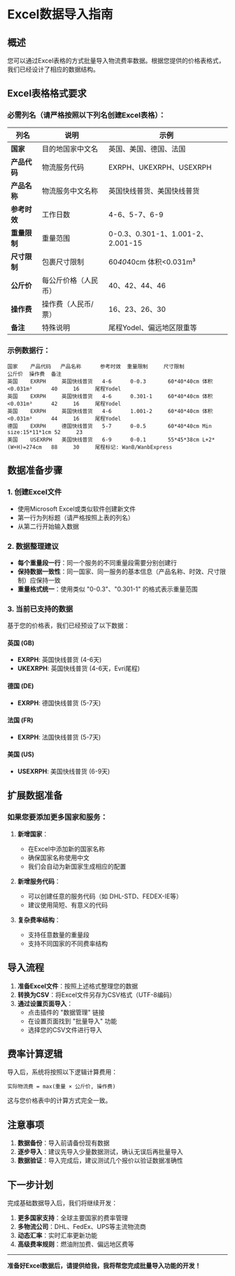 # Excel数据导入指南

## 概述

您可以通过Excel表格的方式批量导入物流费率数据。根据您提供的价格表格式，我们已经设计了相应的数据结构。

## Excel表格格式要求

### 必需列名（请严格按照以下列名创建Excel表格）：

| 列名 | 说明 | 示例 |
|------|------|------|
| **国家** | 目的地国家中文名 | 英国、美国、德国、法国 |
| **产品代码** | 物流服务代码 | EXRPH、UKEXRPH、USEXRPH |
| **产品名称** | 物流服务中文名称 | 英国快线普货、美国快线普货 |
| **参考时效** | 工作日数 | 4-6、5-7、6-9 |
| **重量限制** | 重量范围 | 0-0.3、0.301-1、1.001-2、2.001-15 |
| **尺寸限制** | 包裹尺寸限制 | 60*40*40cm 体积<0.031m³ |
| **公斤价** | 每公斤价格（人民币） | 40、42、44、46 |
| **操作费** | 操作费（人民币/票） | 16、23、26、30 |
| **备注** | 特殊说明 | 尾程Yodel、偏远地区限重等 |

### 示例数据行：

```
国家    产品代码   产品名称      参考时效  重量限制     尺寸限制                     公斤价  操作费  备注
英国    EXRPH     英国快线普货   4-6      0-0.3       60*40*40cm 体积<0.031m³      40     16     尾程Yodel
英国    EXRPH     英国快线普货   4-6      0.301-1     60*40*40cm 体积<0.031m³      42     16     尾程Yodel
英国    EXRPH     英国快线普货   4-6      1.001-2     60*40*40cm 体积<0.031m³      44     16     尾程Yodel
德国    EXRPH     德国快线普货   5-7      0-0.5       60*40*40cm Min size:15*11*1cm 52     23     
美国    USEXRPH   美国快线普货   6-9      0-0.1       55*45*38cm L+2*(W+H)=274cm   88     30     尾程标记: WanB/WanbExpress
```

## 数据准备步骤

### 1. 创建Excel文件
- 使用Microsoft Excel或类似软件创建新文件
- 第一行为列标题（请严格按照上表的列名）
- 从第二行开始输入数据

### 2. 数据整理建议
- **每个重量段一行**：同一个服务的不同重量段需要分别创建行
- **保持数据一致性**：同一国家、同一服务的基本信息（产品名称、时效、尺寸限制）应保持一致
- **重量格式统一**：使用类似 "0-0.3"、"0.301-1" 的格式表示重量范围

### 3. 当前已支持的数据
基于您的价格表，我们已经预设了以下数据：

#### 英国 (GB)
- **EXRPH**: 英国快线普货 (4-6天)
- **UKEXRPH**: 英国快线普货 (4-6天，Evri尾程)

#### 德国 (DE)
- **EXRPH**: 德国快线普货 (5-7天)

#### 法国 (FR)
- **EXRPH**: 法国快线普货 (5-7天)

#### 美国 (US)
- **USEXRPH**: 美国快线普货 (6-9天)

## 扩展数据准备

### 如果您要添加更多国家和服务：

1. **新增国家**：
   - 在Excel中添加新的国家名称
   - 确保国家名称使用中文
   - 我们会自动为新国家生成相应的配置

2. **新增服务代码**：
   - 可以创建任意的服务代码（如 DHL-STD、FEDEX-IE等）
   - 建议使用简短、有意义的代码

3. **复杂费率结构**：
   - 支持任意数量的重量段
   - 支持不同国家的不同费率结构

## 导入流程

1. **准备Excel文件**：按照上述格式整理您的数据
2. **转换为CSV**：将Excel文件另存为CSV格式（UTF-8编码）
3. **通过设置页面导入**：
   - 点击插件的 "数据管理" 链接
   - 在设置页面找到 "批量导入" 功能
   - 选择您的CSV文件进行导入

## 费率计算逻辑

导入后，系统将按照以下逻辑计算费用：

```
实际物流费 = max(重量 × 公斤价, 操作费)
```

这与您价格表中的计算方式完全一致。

## 注意事项

1. **数据备份**：导入前请备份现有数据
2. **逐步导入**：建议先导入少量数据测试，确认无误后再批量导入
3. **数据验证**：导入完成后，建议测试几个报价以验证数据准确性

## 下一步计划

完成基础数据导入后，我们将继续开发：

1. **更多国家支持**：全球主要国家的费率管理
2. **多物流公司**：DHL、FedEx、UPS等主流物流商
3. **动态汇率**：实时汇率更新功能
4. **高级费率规则**：燃油附加费、偏远地区费等

---

**准备好Excel数据后，请提供给我，我将帮您完成批量导入功能的开发！** 